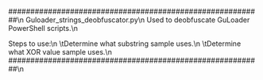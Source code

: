 ##########################################################\n
Guloader_strings_deobfuscator.py\n
Used to deobfuscate GuLoader PowerShell scripts.\n

Steps to use:\n
\tDetermine what substring sample uses.\n
\tDetermine what XOR value sample uses.\n
##########################################################\n

